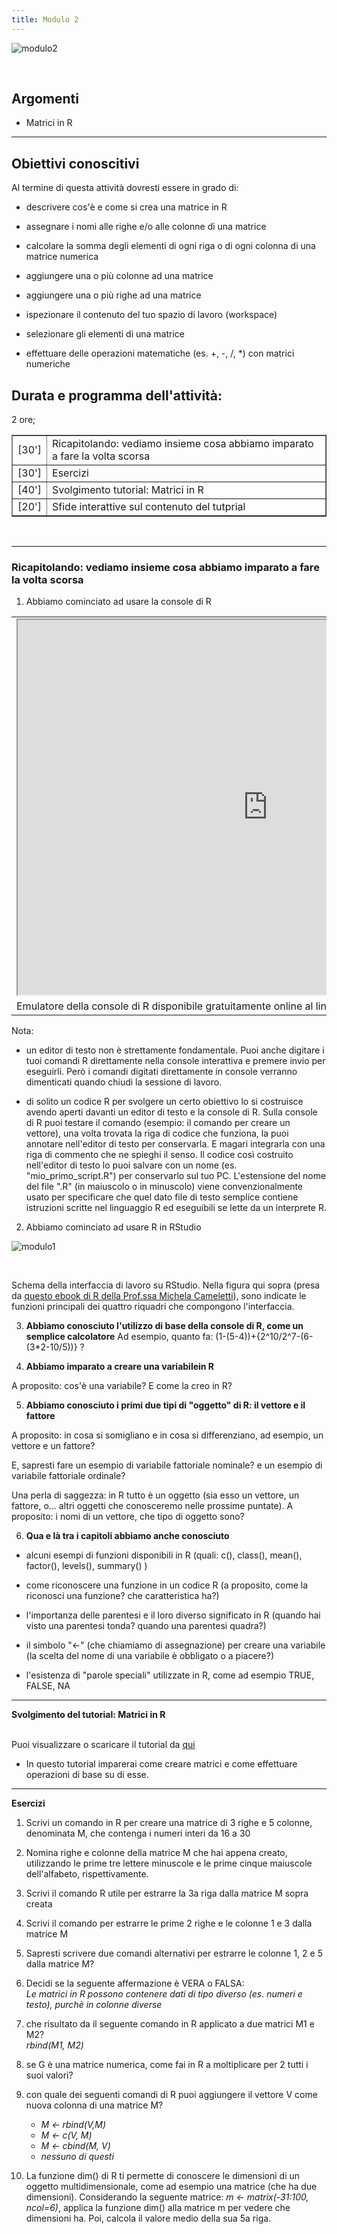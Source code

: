 ```yaml
---
title: Modulo 2
---
```


![modulo2](images/modulo2/modulo2.jpg)

<br>

## Argomenti

- Matrici in R

<hr>

## Obiettivi conoscitivi

Al termine di questa attività dovresti essere in grado di:

- descrivere cos'è e come si crea una matrice in R

- assegnare i nomi alle righe e/o alle colonne di una matrice

- calcolare la somma degli elementi di ogni riga o di ogni colonna di una matrice numerica

- aggiungere una o più colonne ad una matrice

- aggiungere una o più righe ad una matrice

- ispezionare il contenuto del tuo spazio di lavoro (workspace)

- selezionare gli elementi di una matrice

- effettuare delle operazioni matematiche (es. +, -, /, \*) con matrici numeriche


## Durata e programma dell'attività:

2 ore;

<table border="1" width="700">
	<tr>
		<td>[30']</td>
		<td>Ricapitolando: vediamo insieme cosa abbiamo imparato a fare la volta scorsa</td>
        </tr>
	<tr>
		<td>[30']</td>
		<td>Esercizi</td>
	</tr>
	<tr>
		<td>[40']</td>
		<td>Svolgimento tutorial: Matrici in R</td>		
	</tr>
	<tr>
		<td>[20']</td>
		<td>Sfide interattive sul contenuto del tutprial</td>		
	</tr>
</table>


<br>

<hr>


### Ricapitolando: vediamo insieme cosa abbiamo imparato a fare la volta scorsa

1. Abbiamo cominciato ad usare la console di R


<table>
	<tr>
		<td><iframe src="https://rdrr.io/snippets/embed/" width="800" height="600"></iframe></td>
	</tr>
	<tr>
		<td>Emulatore della console di R disponibile gratuitamente online al link: <a href="https://rdrr.io/snippets/"><(https://rdrr.io/snippets/)</a></td>
	</tr>
</table>

Nota: 

- un editor di testo non è strettamente fondamentale. Puoi anche digitare i tuoi comandi R direttamente nella console interattiva e premere invio per eseguirli. Però i comandi digitati direttamente in console verranno dimenticati quando chiudi la sessione di lavoro.

- di solito un codice R per svolgere un certo obiettivo lo si costruisce avendo aperti davanti un editor di testo e la console di R. Sulla console di R puoi testare il comando (esempio: il comando per creare un vettore), una volta trovata la riga di codice che funziona, la puoi annotare nell'editor di testo per conservarla. E magari integrarla con una riga di commento che ne spieghi il senso. Il codice così costruito nell'editor di testo lo puoi salvare con un nome (es. "mio_primo_script.R") per conservarlo sul tuo PC. L'estensione del nome del file ".R" (in maiuscolo o in minuscolo) viene convenzionalmente usato per specificare che quel dato file di testo semplice contiene istruzioni scritte nel linguaggio R ed eseguibili se lette da un interprete R.


2. Abbiamo cominciato ad usare R in RStudio

![modulo1](images/modulo2/1_rstudiopanels.jpg)

<br>

Schema della interfaccia di lavoro su RStudio. Nella figura qui sopra (presa da [questo ebook di R della Prof.ssa Michela Cameletti](https://bookdown.org/michela_cameletti/sapf2021_rlab_appunti/intro.html)), sono indicate le funzioni principali dei quattro riquadri che compongono l'interfaccia.




3. **Abbiamo conosciuto l'utilizzo di base della console di R, come un semplice calcolatore**
Ad esempio, quanto fa: (1-(5-4))+\{2^10/2^7-(6-(3\*2-10\/5))\}  ?

4. **Abbiamo imparato a creare una variabilein R**

A proposito: cos'è una variabile? E come la creo in R?

5. **Abbiamo conosciuto i primi due tipi di "oggetto" di R: il vettore e il fattore**

A proposito: in cosa si somigliano e in cosa si differenziano, ad esempio, un vettore e un fattore?

E, sapresti fare un esempio di variabile fattoriale nominale? e un esempio di variabile fattoriale ordinale?

Una perla di saggezza: in R tutto è un oggetto (sia esso un vettore, un fattore, o... altri oggetti che conosceremo nelle prossime puntate). A proposito: i nomi di un vettore, che tipo di oggetto sono?

6. **Qua e là tra i capitoli abbiamo anche conosciuto**

- alcuni esempi di funzioni disponibili in R (quali: c(), class(), mean(), factor(), levels(), summary() )

- come riconoscere una funzione in un codice R (a proposito, come la riconosci una funzione? che caratteristica ha?)

- l'importanza delle parentesi e il loro diverso significato in R (quando hai visto una parentesi tonda? quando una parentesi quadra?)

- il simbolo "<-" (che chiamiamo di assegnazione) per creare una variabile (la scelta del nome di una variabile è obbligato o a piacere?)

- l'esistenza di "parole speciali" utilizzate in R, come ad esempio TRUE, FALSE, NA

<hr>


**Svolgimento del tutorial: Matrici in R**

<br>Puoi visualizzare o scaricare il tutorial da [qui](https://maghetta.github.io/Corso-R-livello-base__BBC/Matrici_in_R)


- In questo tutorial imparerai come creare matrici e come effettuare operazioni di base su di esse. 

___

**Esercizi**
<br>

1. Scrivi un comando in R per creare una matrice di 3 righe e 5 colonne, denominata M,
	che contenga i numeri interi da 16 a 30

2. Nomina righe e colonne della matrice M che hai appena creato, utilizzando le prime
   	tre lettere minuscole e le prime cinque maiuscole dell'alfabeto, rispettivamente.

3. Scrivi il comando R utile per estrarre la 3a riga dalla matrice M sopra creata

4. Scrivi il comando per estrarre le prime 2 righe e le colonne 1 e 3 dalla matrice M

5. Sapresti scrivere due comandi alternativi per estrarre le colonne 1, 2 e 5 dalla matrice M?
  
6. Decidi se la seguente affermazione è VERA o FALSA:
<br>*Le matrici in R possono contenere dati di tipo diverso (es. numeri e testo), purchè in colonne diverse*

7. che risultato da il seguente comando in R applicato a due matrici M1 e M2?
<br>*rbind(M1, M2)*

8. se G è una matrice numerica, come fai in R a moltiplicare per 2 tutti i suoi valori?

9. con quale dei seguenti comandi di R puoi aggiungere il vettore V come nuova colonna di una matrice M?
	- *M <- rbind(V,M)*
	- *M <- c(V, M)*
	- *M <- cbind(M, V)*
	- *nessuno di questi*

10. La funzione dim() di R ti permette di conoscere le dimensioni di un oggetto multidimensionale, come ad esempio una matrice (che ha due dimensioni). Considerando la seguente matrice: *m <- matrix(-31:100, ncol=6)*, applica la funzione dim() alla matrice m per vedere che dimensioni ha. Poi, calcola il valore medio della sua 5a riga.

